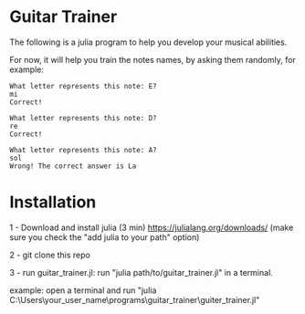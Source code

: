 # Guitar Trainer

The following is a julia program to help you develop your musical abilities.

For now, it will help you train the notes names, by asking them randomly, for example:

```
What letter represents this note: E?
mi
Correct!

What letter represents this note: D?
re
Correct!

What letter represents this note: A?
sol
Wrong! The correct answer is La
```

# Installation

1 - Download and install julia (3 min) https://julialang.org/downloads/ (make sure you check the "add julia to your path" option)

2 - git clone this repo

3 - run guitar_trainer.jl: run "julia path/to/guitar_trainer.jl" in a terminal.

example: open a terminal and run "julia C:\Users\your_user_name\programs\guitar_trainer\guiter_trainer.jl" 
